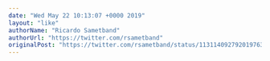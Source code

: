 ```yaml
---
date: "Wed May 22 10:13:07 +0000 2019"
layout: "like"
authorName: "Ricardo Sametband"
authorUrl: "https://twitter.com/rsametband"
originalPost: "https://twitter.com/rsametband/status/1131140927920197633"
---
```

